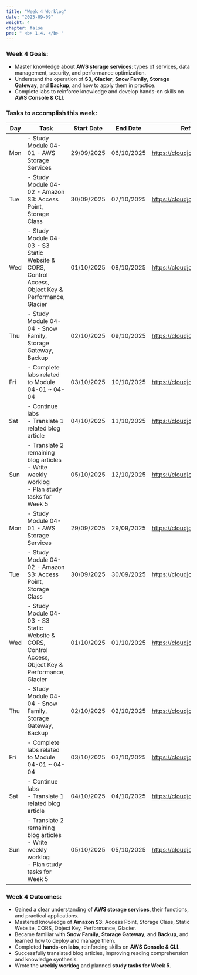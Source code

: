 ```yaml
---
title: "Week 4 Worklog"
date: "2025-09-09"
weight: 4
chapter: false
pre: " <b> 1.4. </b> "
---
```


### Week 4 Goals:

- Master knowledge about **AWS storage services**: types of services, data management, security, and performance optimization.
- Understand the operation of **S3**, **Glacier**, **Snow Family**, **Storage Gateway**, and **Backup**, and how to apply them in practice.
- Complete labs to reinforce knowledge and develop hands-on skills on **AWS Console & CLI**.

### Tasks to accomplish this week:

| Day | Task                                                                                                 | Start Date | End Date   | Reference Materials                       |
| --- | ---------------------------------------------------------------------------------------------------- | ---------- | ---------- | ----------------------------------------- |
| Mon | - Study Module 04-01 - AWS Storage Services                                                          | 29/09/2025 | 06/10/2025 | <https://cloudjourney.awsstudygroup.com/> |
| Tue | - Study Module 04-02 - Amazon S3: Access Point, Storage Class                                        | 30/09/2025 | 07/10/2025 | <https://cloudjourney.awsstudygroup.com/> |
| Wed | - Study Module 04-03 - S3 Static Website & CORS, Control Access, Object Key & Performance, Glacier   | 01/10/2025 | 08/10/2025 | <https://cloudjourney.awsstudygroup.com/> |
| Thu | - Study Module 04-04 - Snow Family, Storage Gateway, Backup                                          | 02/10/2025 | 09/10/2025 | <https://cloudjourney.awsstudygroup.com/> |
| Fri | - Complete labs related to Module 04-01 ~ 04-04                                                      | 03/10/2025 | 10/10/2025 | <https://cloudjourney.awsstudygroup.com/> |
| Sat | - Continue labs <br> - Translate 1 related blog article                                              | 04/10/2025 | 11/10/2025 | <https://cloudjourney.awsstudygroup.com/> |
| Sun | - Translate 2 remaining blog articles <br> - Write weekly worklog <br> - Plan study tasks for Week 5 | 05/10/2025 | 12/10/2025 | <https://cloudjourney.awsstudygroup.com/> |
| Mon | - Study Module 04-01 - AWS Storage Services                                                          | 29/09/2025 | 29/09/2025 | <https://cloudjourney.awsstudygroup.com/> |
| Tue | - Study Module 04-02 - Amazon S3: Access Point, Storage Class                                        | 30/09/2025 | 30/09/2025 | <https://cloudjourney.awsstudygroup.com/> |
| Wed | - Study Module 04-03 - S3 Static Website & CORS, Control Access, Object Key & Performance, Glacier   | 01/10/2025 | 01/10/2025 | <https://cloudjourney.awsstudygroup.com/> |
| Thu | - Study Module 04-04 - Snow Family, Storage Gateway, Backup                                          | 02/10/2025 | 02/10/2025 | <https://cloudjourney.awsstudygroup.com/> |
| Fri | - Complete labs related to Module 04-01 ~ 04-04                                                      | 03/10/2025 | 03/10/2025 | <https://cloudjourney.awsstudygroup.com/> |
| Sat | - Continue labs <br> - Translate 1 related blog article                                              | 04/10/2025 | 04/10/2025 | <https://cloudjourney.awsstudygroup.com/> |
| Sun | - Translate 2 remaining blog articles <br> - Write weekly worklog <br> - Plan study tasks for Week 5 | 05/10/2025 | 05/10/2025 | <https://cloudjourney.awsstudygroup.com/> |

### Week 4 Outcomes:

- Gained a clear understanding of **AWS storage services**, their functions, and practical applications.
- Mastered knowledge of **Amazon S3**: Access Point, Storage Class, Static Website, CORS, Object Key, Performance, Glacier.
- Became familiar with **Snow Family**, **Storage Gateway**, and **Backup**, and learned how to deploy and manage them.
- Completed **hands-on labs**, reinforcing skills on **AWS Console & CLI**.
- Successfully translated blog articles, improving reading comprehension and knowledge synthesis.
- Wrote the **weekly worklog** and planned **study tasks for Week 5**.
